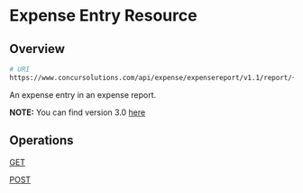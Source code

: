 # Expense Entry Resource

## Overview

```bash
# URI
https://www.concursolutions.com/api/expense/expensereport/v1.1/report/{reportId}/entry/{entryId}
```

An expense entry in an expense report.

**NOTE:** You can find version 3.0 [here](/api-reference/expense/expense-report/expense-entry.html)

## Operations
[GET][1]

[POST][2]



[1]: /api-reference-deprecated/version-one-one/expense-entry/get-expense-entry.html
[2]: /api-reference-deprecated/version-one-one/expense-entry/post-expense-entry.html
